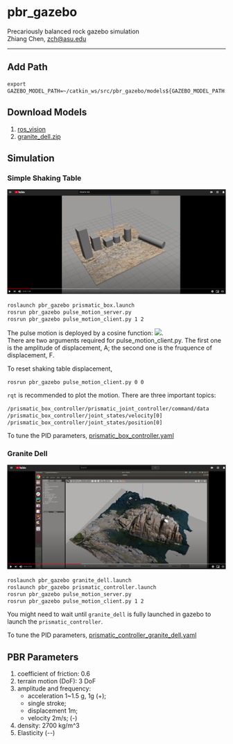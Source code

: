 # pbr_gazebo
Precariously balanced rock gazebo simulation  
Zhiang Chen, zch@asu.edu

---
## Add Path
```
export GAZEBO_MODEL_PATH=~/catkin_ws/src/pbr_gazebo/models${GAZEBO_MODEL_PATH:+:${GAZEBO_MODEL_PATH}}$
```
## Download Models
1. [ros_vision](https://github.com/ZhiangChen/ros_vision)
2. [granite_dell.zip](https://download.openuas.us/granite_dell.zip)

## Simulation
### Simple Shaking Table
[![Video](./doc/simple_shaking_table.png)](https://www.youtube.com/watch?v=8tYpVeeXM_s&t=10s)
```
roslaunch pbr_gazebo prismatic_box.launch
rosrun pbr_gazebo pulse_motion_server.py
rosrun pbr_gazebo pulse_motion_client.py 1 2
```
The pulse motion is deployed by a cosine function: <img src="https://render.githubusercontent.com/render/math?math=d = A-Acos(2\pi F t)">.  
There are two arguments required for pulse_motion_client.py. The first one is the amplitude of displacement, A; the second one is the fruquence of displacement, F. 

To reset shaking table displacement,
```
rosrun pbr_gazebo pulse_motion_client.py 0 0
```

`rqt` is recommended to plot the motion. There are three important topics:
```
/prismatic_box_controller/prismatic_joint_controller/command/data
/prismatic_box_controller/joint_states/velocity[0]
/prismatic_box_controller/joint_states/position[0]
```

To tune the PID parameters, [prismatic_box_controller.yaml](https://github.com/DREAMS-lab/pbr_gazebo/blob/master/config/prismatic_box_controller.yaml)


### Granite Dell
[![Video](./doc/granite_dell.png)](https://www.youtube.com/watch?v=9lwKEj10frs)
```
roslaunch pbr_gazebo granite_dell.launch
roslaunch pbr_gazebo prismatic_controller.launch
rosrun pbr_gazebo pulse_motion_server.py
rosrun pbr_gazebo pulse_motion_client.py 1 2
```
You might need to wait until `granite_dell` is fully launched in gazebo to launch the `prismatic_controller`.

To tune the PID parameters, [prismatic_controller_granite_dell.yaml](https://github.com/DREAMS-lab/pbr_gazebo/blob/master/config/prismatic_controller_granite_dell.yaml)

## PBR Parameters
1. coefficient of friction: 0.6  
2. terrain motion (DoF): 3 DoF  
3. amplitude and frequency: 
    - acceleration 1~1.5 g, 1g (+); 
    - single stroke;
    - displacement 1m;
    - velocity 2m/s; (-)
4. density: 2700 kg/m^3  
5. Elasticity (--)
